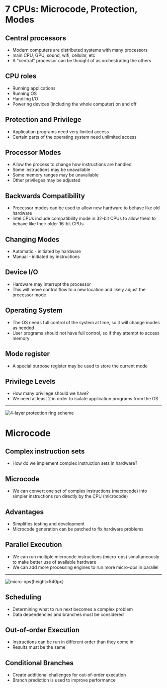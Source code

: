 7 CPUs: Microcode, Protection, Modes
====================================

Central processors
------------------

- Modern computers are distributed systems with many processors
- main CPU, GPU, sound, wifi, cellular, etc
- A "central" processor can be thought of as orchestrating the others

CPU roles
---------

- Running applications
- Running OS
- Handling I/O
- Powering devices (including the whole computer) on and off

Protection and Privilege
------------------------

- Application programs need very limited access
- Certain parts of the operating system need unlimited access

Processor Modes
---------------

- Allow the process to change how instructions are handled
- Some instructions may be unavailable
- Some memory ranges may be unavailable
- Other privileges may be adjusted

Backwards Compatibility
-----------------------

- Processor modes can be used to allow new hardware to behave like old hardware
- Intel CPUs include compatibility mode in 32-bit CPUs to allow them to behave like their older 16-bit CPUs

Changing Modes
--------------

- Automatic - initiated by hardware
- Manual - initiated by instructions

Device I/O
----------

- Hardware may interrupt the processor
- This will move control flow to a new location and likely adjust the processor mode

Operating System
----------------

- The OS needs full control of the system at time, so it will change modes as needed
- User programs should not have full control, so if they attempt to access memory 

Mode register
-------------

- A special purpose register may be used to store the current mode

Privilege Levels
-----------------

- How many privilege should we have?
- We need at least 2 in order to isolate application programs from the OS

---

![4-layer protection ring scheme](https://upload.wikimedia.org/wikipedia/commons/2/2f/Priv_rings.svg)

Microcode
=========

Complex instruction sets
------------------------

- How do we implement complex instruction sets in hardware?

Microcode
---------

- We can convert one set of complex instructions (macrocode) into simpler instructions run directly by the CPU (microcode)

Advantages
----------

- Simplifies testing and development
- Microcode generation can be patched to fix hardware problems

Parallel Execution
------------------

- We can run multiple microcode instructions (micro-ops) simultaneously to make better use of available hardware
- We can add more processing engines to run more micro-ops in parallel

---

![micro-ops](https://upload.wikimedia.org/wikipedia/commons/9/97/Micro-operations.svg){height=540px}

Scheduling
----------

- Determining what to run next becomes a complex problem
- Data dependencies and branches must be considered

Out-of-order Execution
----------------------

- Instructions can be run in different order than they come in
- Results must be the same

Conditional Branches
--------------------

- Create additional challenges for out-of-order execution
- Branch prediction is used to improve performance
